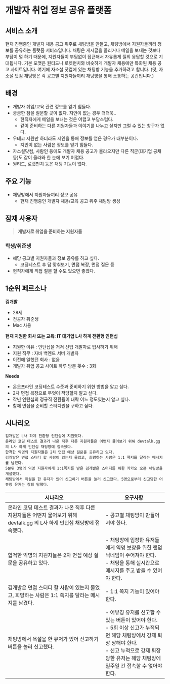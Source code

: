 # 개발자 취업 정보 공유 플랫폼

## 서비스 소개

현재 진행중인 개발자 채용 공고 위주로 채팅방을 만들고, 채팅방에서 지원자들끼리 정보를 공유하는 플랫폼 서비스입니다. 채팅은 게시글을 올리거나 메일을 보내는 것보다 부담이 덜 하기 때문에, 지원자들이 부담없이 접근해서 자유롭게 질의 응답할 것으로 기대됩니다.
기본 포맷은 원티드나 로켓펀치와 비슷하게 개발자 채용에만 특화된 채용 공고 사이트입니다. 여기에 자소설 닷컴에 있는 채팅방 기능을 추가하려고 합니다. (덧, 자소설 닷컴 채팅방은 각 공고별 지원자들끼리 채팅방을 통해 소통하는 공간입니다.)

## 배경

- 개발자 취업/교육 관련 정보를 얻기 힘들다.
- 궁금한 점을 질문할 곳이 없다. 지인이 없는 경우 더더욱..
    - 현직자에게 메일을 보내는 것은 어렵고 부담스럽다.
    - 같이 준비하는 다른 지원자들과 이야기를 나누고 싶지만 그럴 수 있는 창구가 없다.
- 우테코 지원만 하더라도 지인을 통해 정보를 얻은 경우가 대부분이다.
    - 지인이 없는 사람은 정보를 얻기 힘들다.
- 자소설닷컴, 사람인 등에도 개발자 채용 공고가 올라오지만 다른 직군(대기업 공채 등)도 같이 올라와 한 눈에 보기 어렵다.
- 원티드, 로켓펀치 등은 채팅 기능이 없다.

## 주요 기능
- 채팅방에서 지원자들끼리 정보 공유
    - 현재 진행중인 개발자 채용/교육 공고 위주 채팅방 생성

## 잠재 사용자

> **개발자로 취업을 준비하는 지원자들**

### 학생/취준생

- 해당 공고별 지원자들과 정보 공유를 하고 싶다.
    - 코딩테스트 후 답 맞춰보기, 면접 복장, 면접 질문 등
- 현직자에게 직접 질문 할 수도 있으면 좋겠다.

## 1순위 페르소나

**김개발**

- 28세
- 전공자 취준생
- Mac 사용

**현재 지원한 회사 또는 교육: IT 대기업 L사 하계 전환형 인턴십**

- 지원한 이유 : 인턴십을 거쳐 신입 개발자로 입사하기 위해
- 지원 직무 : 자바 백엔드 서버 개발자
- 이전에 일했던 회사 :  없음
- 개발자 취업 공고 사이트 하루 방문 횟수 : 3회

**Needs**

- 온오프라인 코딩테스트 수준과 준비하기 위한 방법을 알고 싶다.
- 2차 면접 복장으로 무엇이 적당할지 알고 싶다.
- 작년 인턴십의 정규직 전환율이 대략 어느 정도였는지 알고 싶다.
- 함께 면접을 준비할 스터디원을 구하고 싶다.

## 시나리오

```
김개발은 L사 하계 전환형 인턴십에 지원했다. 
온라인 코딩 테스트 결과가 나온 직후 다른 지원자들은 어떤지 물어보기 위해 devtalk.gg 의 L사 하계 인턴십 채팅방에 접속했다. 
합격한 익명의 지원자들은 2차 면접 예상 질문을 공유하고 있다. 
김개발은 면접 스터디 할 사람이 있는지 물었고, 희망하는 사람은 1:1 쪽지를 달라는 메시지를 남겼다. 
5분뒤 3명의 익명 지원자에게 1:1쪽지를 받은 김개발은 스터디를 위한 카카오 오픈 채팅방을 개설했다. 
채팅방에서 욕설을 한 유저가 있어 신고하기 버튼을 눌러 신고했다. 5명으로부터 신고당한 어뷰징 유저는 강퇴 당했다. 
```

|시나리오|요구사항|
|-----|-----|
|온라인 코딩 테스트 결과가 나온 직후 다른 지원자들은 어떤지 물어보기 위해 devtalk.gg 의 L사 하계 인턴십 채팅방에 접속했다.| - 공고별 채팅방이 만들어져야 한다.|
|합격한 익명의 지원자들은 2차 면접 예상 질문을 공유하고 있다.|- 채팅방에 입장한 유저들에게 익명 보장을 위한 랜덤 닉네임이 주어져야 한다. <br> - 채팅을 통해 실시간으로 메시지를 주고 받을 수 있어야 한다.|
|김개발은 면접 스터디 할 사람이 있는지 물었고, 희망하는 사람은 1:1 쪽지를 달라는 메시지를 남겼다.|- 1:1 쪽지 기능이 있어야 한다.|
|채팅방에서 욕설을 한 유저가 있어 신고하기 버튼을 눌러 신고했다.|- 어뷰징 유저를 신고할 수 있는 버튼이 있어야 한다. <br> - 5회 이상 신고가 누적되면 해당 채팅방에서 강제 퇴장 당해야 한다. <br> - 신고 누적으로 강제 퇴장 당한 유저는 해당 채팅방에 일주일 간 접속할 수 없어야 한다.|

